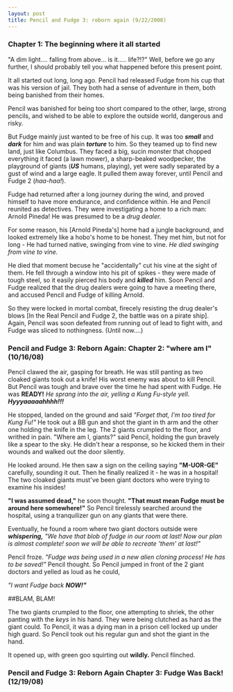 ```yaml
---
layout: post
title: Pencil and Fudge 3: reborn again (9/22/2008)
---
```

### Chapter 1: The beginning where it all started

"A dim light.... falling from above... is it..... life?!?" Well, before we go any further, I should probably tell you what happened before this present point.

It all started out long, long ago. Pencil had released Fudge from his cup that was his version of jail. They both had a sense of adventure in them, both being banished from their homes.

Pencil was banished for being too short compared to the other, large, strong pencils, and wished to be able to explore the outside world, dangerous and risky. 

But Fudge mainly just wanted to be free of his cup. It was too _**small**_ and _**dark**_ for him and was plain _**torture**_ to him. So they teamed up to find new land, just like Columbus. They faced a big, sucin monster that chopped everything it faced (a lawn mower), a sharp-beaked woodpecker, the playground of giants (_**US**_ humans, playing), yet were sadly separated by a gust of wind and a large eagle. It pulled them away forever, until Pencil and Fudge 2 (_haa-haa!_). 

Fudge had returned after a long journey during the wind, and proved himself to have more endurance, and confidence within. He and Pencil reunited as detectives. They were investigating a home to a rich man: Arnold Pineda! He was presumed to be a _drug dealer._

For some reason, his [Arnold Pineda's] home had a jungle background, and looked extremely like a hobo's home to be honest. They met him, but not for long - He had turned native, swinging from vine to vine. _He died swinging from vine to vine._

He died that moment becuse he "accidentally" cut his vine at the sight of them. He fell through a window into his pit of spikes - they were made of tough steel, so it easily pierced his body and _**killed**_ him. Soon Pencil and Fudge realized that the drug dealers were going to have a meeting there, and accused Pencil and Fudge of killing Arnold. 

So they were locked in mortal combat, firecely resisting the drug dealer's blows [In the Real Pencil and Fudge 2, the battle was on a pirate ship]. Again, Pencil was soon defeated from running out of lead to fight with, and Fudge was sliced to nothingness. (Until now....)

### Pencil and Fudge 3: Reborn Again: Chapter 2: "where am I" (10/16/08)

Pencil clawed the air, gasping for breath. He was still panting as two cloaked giants took out a knife! His worst enemy was about to kill Pencil. But Pencil was tough and brave over the time he had spent with Fudge. He was **READY!** 
_He sprang into the air, yelling a Kung Fu-style yell._ _**Hyyyaaaaahhhh!!!**_ 

He stopped, landed on the ground and said _"Forget that, I'm too tired for Kung Fu!"_ He took out a BB gun and shot the giant in th arm and the other one holding the knife in the leg. The 2 giants crumpled to the floor, and writhed in pain. "Where am I, giants?" said Pencil, holding the gun bravely like a spear to the sky. He didn't hear a response, so he kicked them in their wounds and walked out the door silently. 

He looked around. He then saw a sign on the ceiling saying **"M-UOR-GE"** carefully, sounding it out. Then he finally realized it - he was in a hospital! The two cloaked giants must've been giant doctors who were trying to examine his insides!

**"I was assumed dead,"** he soon thought. **"That must mean Fudge must be around here somewhere!"** So Pencil tirelessly searched around the hospital, using a tranquilizer gun on any giants that were there. 

Eventually, he found a room where two giant doctors outside were _**whispering,**_ _"We have that blob of fudge in our room at last! Now our plan is almost complete! soon we will be able to recreate 'them' at last!"_

Pencil froze. _"Fudge was being used in a new alien cloning process! He has to be saved!"_ Pencil thought. So Pencil jumped in front of the 2 giant doctors and yelled as loud as he could,

_"I want Fudge back_ _**NOW!"**_

##BLAM, BLAM!

The two giants crumpled to the floor, one attempting to shriek, the other panting with the _keys_ in his hand. They were being clutched as hard as the giant could. To Pencil, it was a dying man in a prison cell locked up under high guard. So Pencil took out his regular gun and shot the giant in the hand.

It opened up, with green goo squirting out **wildly.** Pencil flinched.

### Pencil and Fudge 3: Reborn Again Chapter 3: Fudge Was Back! (12/19/08)

